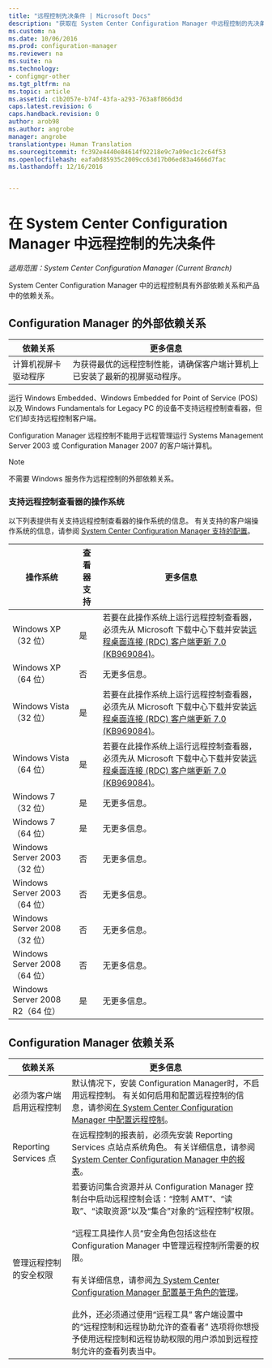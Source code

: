```yaml
---
title: "远程控制先决条件 | Microsoft Docs"
description: "获取在 System Center Configuration Manager 中远程控制的先决条件。"
ms.custom: na
ms.date: 10/06/2016
ms.prod: configuration-manager
ms.reviewer: na
ms.suite: na
ms.technology:
- configmgr-other
ms.tgt_pltfrm: na
ms.topic: article
ms.assetid: c1b2057e-b74f-43fa-a293-763a8f866d3d
caps.latest.revision: 6
caps.handback.revision: 0
author: arob98
ms.author: angrobe
manager: angrobe
translationtype: Human Translation
ms.sourcegitcommit: fc392e4440e84614f92218e9c7a09ec1c2c64f53
ms.openlocfilehash: eafa0d85935c2009cc63d17b06ed83a4666d7fac
ms.lasthandoff: 12/16/2016


---
```

# <a name="prerequisites-for-remote-control-in-system-center-configuration-manager"></a>在 System Center Configuration Manager 中远程控制的先决条件

*适用范围：System Center Configuration Manager (Current Branch)*

System Center Configuration Manager 中的远程控制具有外部依赖关系和产品中的依赖关系。  

## <a name="dependencies-external-to-configuration-manager"></a>Configuration Manager 的外部依赖关系  

|依赖关系|更多信息|  
|----------------|----------------------|  
|计算机视屏卡驱动程序|为获得最优的远程控制性能，请确保客户端计算机上已安装了最新的视屏驱动程序。|  

 运行 Windows Embedded、Windows Embedded for Point of Service (POS) 以及 Windows Fundamentals for Legacy PC 的设备不支持远程控制查看器，但它们却支持远程控制客户端。  

 Configuration Manager 远程控制不能用于远程管理运行 Systems Management Server 2003 或 Configuration Manager 2007 的客户端计算机。  

> [!NOTE]  
>  不需要 Windows 服务作为远程控制的外部依赖关系。  

### <a name="supported-operating-systems-for-the-remote-control-viewer"></a>支持远程控制查看器的操作系统  
 以下列表提供有关支持远程控制查看器的操作系统的信息。 有关支持的客户端操作系统的信息，请参阅 [System Center Configuration Manager 支持的配置](../../../../core/plan-design/configs/supported-configurations.md)。  

|操作系统|查看器支持|更多信息|  
|----------------------|--------------------|----------------------|  
|Windows XP（32 位）|是|若要在此操作系统上运行远程控制查看器，必须先从 Microsoft 下载中心下载并安装[远程桌面连接 (RDC) 客户端更新 7.0 (KB969084)](https://www.microsoft.com/en-us/download/details.aspx?id=12767)。|  
|Windows XP（64 位）|否|无更多信息。|  
|Windows Vista（32 位）|是|若要在此操作系统上运行远程控制查看器，必须先从 Microsoft 下载中心下载并安装[远程桌面连接 (RDC) 客户端更新 7.0 (KB969084)](https://www.microsoft.com/en-us/download/details.aspx?id=12767)。|  
|Windows Vista（64 位）|是|若要在此操作系统上运行远程控制查看器，必须先从 Microsoft 下载中心下载并安装[远程桌面连接 (RDC) 客户端更新 7.0 (KB969084)](https://www.microsoft.com/en-us/download/details.aspx?id=12767)。|  
|Windows 7（32 位）|是|无更多信息。|  
|Windows 7（64 位）|是|无更多信息。|  
|Windows Server 2003（32 位）|否|无更多信息。|  
|Windows Server 2003（64 位）|否|无更多信息。|  
|Windows Server 2008（32 位）|否|无更多信息。|  
|Windows Server 2008（64 位）|否|无更多信息。|  
|Windows Server 2008 R2（64 位）|是|无更多信息。|  

## <a name="configuration-manager-dependencies"></a>Configuration Manager 依赖关系  

|依赖关系|更多信息|  
|----------------|----------------------|  
|必须为客户端启用远程控制|默认情况下，安装 Configuration Manager时，不启用远程控制。 有关如何启用和配置远程控制的信息，请参阅[在 System Center Configuration Manager 中配置远程控制](../../../../core/clients/manage/remote-control/configuring-remote-control.md)。|  
|Reporting Services 点|在远程控制的报表前，必须先安装 Reporting Services 点站点系统角色。 有关详细信息，请参阅 [System Center Configuration Manager 中的报表](../../../../core/servers/manage/reporting.md)。|  
|管理远程控制的安全权限|若要访问集合资源并从 Configuration Manager 控制台中启动远程控制会话：“控制 AMT”、“读取”、“读取资源”以及“集合”对象的“远程控制”权限。<br /><br /> “远程工具操作人员”安全角色包括这些在 Configuration Manager 中管理远程控制所需要的权限。<br /><br /> 有关详细信息，请参阅[为 System Center Configuration Manager 配置基于角色的管理](../../../../core/servers/deploy/configure/configure-role-based-administration.md)。<br /><br /> 此外，还必须通过使用“远程工具”  客户端设置中的“远程控制和远程协助允许的查看者”  选项将你想授予使用远程控制和远程协助权限的用户添加到远程控制允许的查看列表当中。|  

